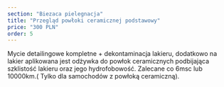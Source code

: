 ```yaml
---
section: "Biezaca pielegnacja"
title: "Przegląd powłoki ceramicznej podstawowy"
price: "300 PLN"
order: 5
---
```


Mycie detailingowe kompletne + dekontaminacja lakieru, dodatkowo na lakier aplikowana jest odżywka do powłok ceramicznych podbijająca szklistość lakieru oraz jego hydrofobowość. Zalecane co 6msc lub 10000km.( Tylko dla samochodów z powłoką ceramiczną).